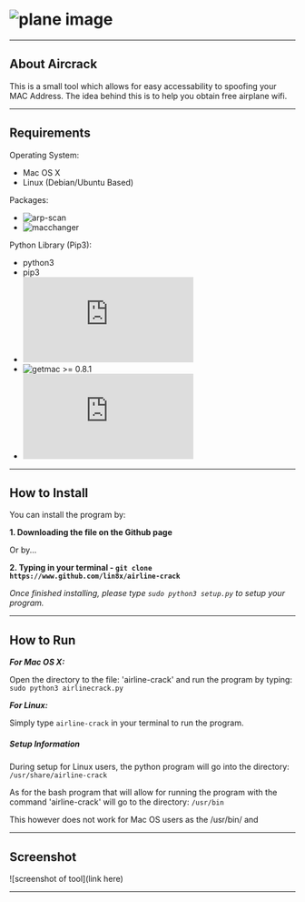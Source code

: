 
# ![plane image](http://i67.tinypic.com/huekv8.jpg)

------------------------------------------------------------------------

## About Aircrack &nbsp;

This is a small tool which allows for easy accessability to spoofing your MAC Address.
The idea behind this is to help you obtain free airplane wifi.

------------------------------------------------------------------------

## Requirements

Operating System:
* Mac OS X
* Linux (Debian/Ubuntu Based)

Packages:
* ![arp-scan](https://linux.die.net/man/1/arp-scan)
* ![macchanger](https://github.com/alobbs/macchanger)

Python Library (Pip3):
* python3
* pip3
* ![os](https://docs.python.org/3/library/os.html)
* ![getmac](https://pypi.org/project/getmac/) >= 0.8.1
* ![platform](https://docs.python.org/3/library/platform.html)

------------------------------------------------------------------------

## How to Install

You can install the program by:

**1. Downloading the file on the Github page**

Or by...

**2. Typing in your terminal - `git clone https://www.github.com/lin8x/airline-crack`**

*Once finished installing, please type `sudo python3 setup.py` to setup your program.*

------------------------------------------------------------------------

## How to Run

***For Mac OS X:***

Open the directory to the file: 'airline-crack' and run the program by typing: 
`sudo python3 airlinecrack.py`

***For Linux:***

Simply type `airline-crack` in your terminal to run the program.

##### Setup Information

During setup for Linux users, the python program will go into the directory: `/usr/share/airline-crack`

As for the bash program that will allow for running the program with the command 'airline-crack' will go to the directory: `/usr/bin`

This however does not work for Mac OS users as the /usr/bin/ and 

------------------------------------------------------------------------

## Screenshot

![screenshot of tool](link here)

------------------------------------------------------------------------



